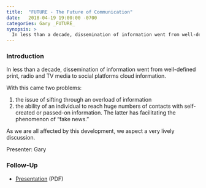 ```yaml
---
title:  "FUTURE - The Future of Communication"
date:   2018-04-19 19:00:00 -0700
categories: Gary _FUTURE_
synopsis: >
  In less than a decade, dissemination of information went from well-defined print, radio and TV media to social platforms cloud information.  With this came two problems: (a) the issue of sifting through an overload of information; and (b) the ability of an individual to reach huge numbers of contacts with self-created or passed-on information. The latter has facilitating the phenomenon of “fake news.” As we are all affected by this development, we aspect a very lively discussion.
---
```


### Introduction

In less than a decade, dissemination of information went from well-defined print, radio and TV media to social platforms cloud information. 

With this came two problems: 
1. the issue of sifting through an overload of information
1. the ability of an individual to reach huge numbers of contacts with self-created or passed-on information. The latter has facilitating the phenomenon of “fake news.”

As we are all affected by this development, we aspect a very lively discussion.

Presenter: Gary

### Follow-Up

* [Presentation](/assets/present/2018/future-of-communication.pdf) (PDF)